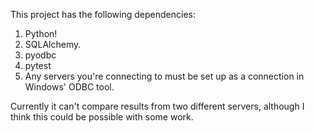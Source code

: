 This project has the following dependencies:

1. Python!
2. SQLAlchemy.
3. pyodbc
4. pytest
5. Any servers you're connecting to must be set up as a connection in Windows' ODBC tool.

Currently it can't compare results from two different servers, although I think this could be possible with some work.